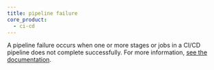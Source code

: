 ```yaml
---
title: pipeline failure
core_product:
  - ci-cd
---
```

A pipeline failure occurs when one or more stages or jobs in a CI/CD pipeline does not complete successfully. For more information, <a href="/continuous_integration/pipelines/#supported-features">see the documentation</a>.